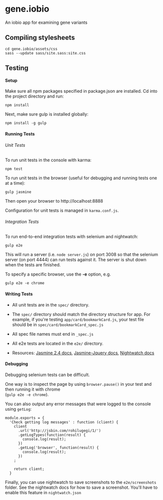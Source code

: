 # gene.iobio
An iobio app for examining gene variants

## Compiling stylesheets

```
cd gene.iobio/assets/css
sass --update sass/site.sass:site.css
```

## Testing

#### Setup

Make sure all npm packages specified in package.json are installed. Cd into the project directory and run:

```
npm install
```

Next, make sure gulp is installed globally:

```
npm install -g gulp
```

#### Running Tests

###### Unit Tests

To run unit tests in the console with karma:

```
npm test
```

To run unit tests in the browser (useful for debugging and running tests one at a time):

```
gulp jasmine
```

Then open your browser to http://localhost:8888

Configuration for unit tests is managed in `karma.conf.js`.

###### Integration Tests

To run end-to-end integration tests with selenium and nightwatch:

```
gulp e2e
```

This will run a server (i.e. `node server.js`) on port 3008 so that the selenium server (on port 4444) can run tests against it. The server is shut down when the tests are finished.

To specify a specific browser, use the **-e** option, e.g.

```
gulp e2e -e chrome
```

#### Writing Tests

* All unit tests are in the `spec/` directory.

* The `spec/` directory should match the directory structure for app. For example, if you're testing `app/card/bookmarkCard.js`, your test file should be in `spec/card/bookmarkCard_spec.js`

* All spec file names must end in `_spec.js`

* All e2e tests are located in the `e2e/` directory.

* Resources: [Jasmine 2.4 docs](http://jasmine.github.io/2.4/introduction.html), [Jasmine-Jquery docs](https://github.com/velesin/jasmine-jquery), [Nightwatch docs](http://nightwatchjs.org/guide)


#### Debugging

Debugging selenium tests can be difficult.

One way is to inspect the page by using `browser.pause()` in your test and then running it with chrome  
(`gulp e2e -e chrome`).

You can also output any error messages that were logged to the console using `getLog`:

```
module.exports = {
  'Check getting log messages' : function (client) {
    client
      .url('http://jsbin.com/rohilugegi/1/')
      .getLogTypes(function(result) {
        console.log(result);
      })
      .getLog('browser', function(result) {
        console.log(result);
      })
    ;

    return client;
  }
```

Finally, you can use nightwatch to save screenshots to the `e2e/screenshots` folder. See the nightwatch docs for how to save a screenshot. You'll have to enable this feature in `nightwatch.json`





